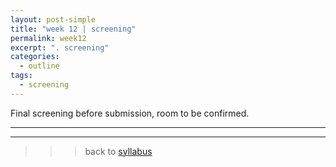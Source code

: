 ```yaml
---
layout: post-simple
title: "week 12 | screening"
permalink: week12
excerpt: ". screening"
categories:
  - outline
tags:
  - screening
---
```


Final screening before submission, room to be confirmed.

---
---

>>> back to [syllabus](../aru2018/#syllabus)
